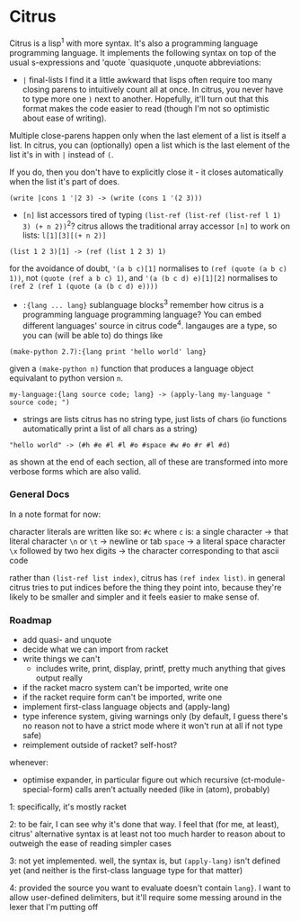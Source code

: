 
# Citrus

Citrus is a lisp<sup>1</sup> with more syntax. It's also a programming language programming language.
It implements the following syntax on top of the usual s-expressions and 'quote `quasiquote ,unquote abbreviations:

- `|` final-lists
I find it a little awkward that lisps often require too many closing parens to intuitively count all at once. In citrus, you never have to type more one `)` next to another. Hopefully, it'll turn out that this format makes the code easier to read (though I'm not so optimistic about ease of writing).

Multiple close-parens happen only when the last element of a list is itself a list. In citrus, you can (optionally) open a list which is the last element of the list it's in with `|` instead of `(`.

If you do, then you don't have to explicitly close it - it closes automatically when the list it's part of does.

```
(write |cons 1 '|2 3) -> (write (cons 1 '(2 3)))
```

- `[n]` list accessors
tired of typing `(list-ref (list-ref (list-ref l 1) 3) (+ n 2))`<sup>2</sup>? citrus allows the traditional array accessor `[n]` to work on lists: `l[1][3][(+ n 2)]`

```
(list 1 2 3)[1] -> (ref (list 1 2 3) 1)

```
for the avoidance of doubt, `'(a b c)[1]` normalises to `(ref (quote (a b c) 1))`, not `(quote (ref a b c) 1)`, and `'(a (b c d) e)[1][2]` normalises to `(ref 2 (ref 1 (quote (a (b c d) e))))`

- `:{lang ... lang}` sublanguage blocks<sup>3</sup>
remember how citrus is a programming language programming language? You can embed different languages' source in citrus code<sup>4</sup>. langauges are a type, so you can (will be able to) do things like
```
(make-python 2.7):{lang print 'hello world' lang}
```
given a `(make-python n)` function that produces a language object equivalant to python version `n`.
```
my-language:{lang source code; lang} -> (apply-lang my-language " source code; ")
```

- strings are lists
citrus has no string type, just lists of chars (io functions automatically print a list of all chars as a string)
```
"hello world" -> (#h #e #l #l #o #space #w #o #r #l #d)
```


as shown at the end of each section, all of these are transformed into more verbose forms which are also valid.

### General Docs
In a note format for now:

character literals are written like so:
 `#c`
 where `c` is:
  a single character -> that literal character
  `\n` or `\t` -> newline or tab
  `space` -> a literal space character
  `\x` followed by two hex digits -> the character corresponding to that ascii code

rather than `(list-ref list index)`, citrus has `(ref index list)`. in general citrus tries to put indices before the thing they point into, because they're likely to be smaller and simpler and it feels easier to make sense of.


### Roadmap

- add quasi- and unquote
- decide what we can import from racket
- write things we can't
  - includes write, print, display, printf, pretty much anything that gives output really
- if the racket macro system can't be imported, write one
- if the racket require form can't be imported, write one
- implement first-class language objects and (apply-lang)
- type inference system, giving warnings only (by default, I guess there's no reason not to have a strict mode where it won't run at all if not type safe)
- reimplement outside of racket? self-host?

whenever:
- optimise expander, in particular figure out which recursive (ct-module-special-form) calls aren't actually needed (like in (atom), probably)



1: specifically, it's mostly racket

2: to be fair, I can see why it's done that way. I feel that (for me, at least), citrus' alternative syntax is at least not too much harder to reason about to outweigh the ease of reading simpler cases

3: not yet implemented. well, the syntax is, but `(apply-lang)` isn't defined yet (and neither is the first-class language type for that matter)

4: provided the source you want to evaluate doesn't contain `lang}`. I want to allow user-defined delimiters, but it'll require some messing around in the lexer that I'm putting off
